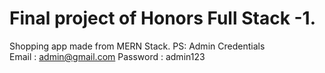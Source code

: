 # Final project of Honors Full Stack -1. 
Shopping app made from MERN Stack.
PS: Admin Credentials  
Email : admin@gmail.com
Password : admin123
